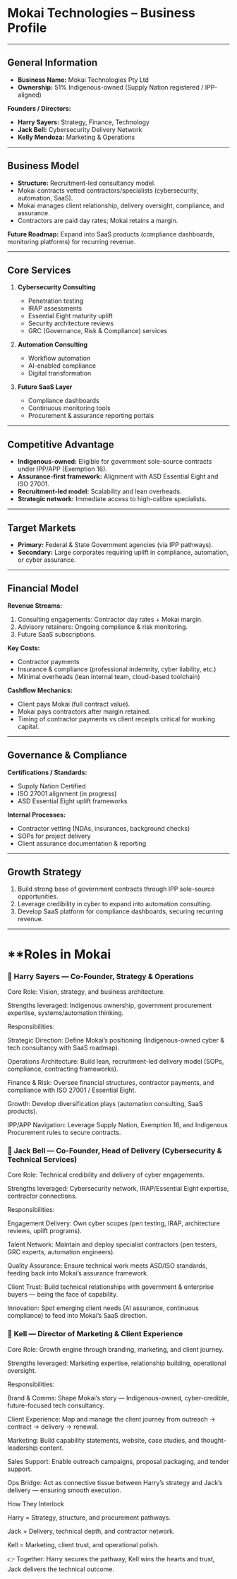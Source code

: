 # Mokai Technologies – Business Profile

---

## General Information

- **Business Name:** Mokai Technologies Pty Ltd
- **Ownership:** 51% Indigenous-owned (Supply Nation registered / IPP-aligned)

**Founders / Directors:**
- **Harry Sayers:** Strategy, Finance, Technology
- **Jack Bell:** Cybersecurity Delivery Network
- **Kelly Mendoza:** Marketing & Operations

---

## Business Model

- **Structure:** Recruitment-led consultancy model.
- Mokai contracts vetted contractors/specialists (cybersecurity, automation, SaaS).
- Mokai manages client relationship, delivery oversight, compliance, and assurance.
- Contractors are paid day rates; Mokai retains a margin.

**Future Roadmap:**
Expand into SaaS products (compliance dashboards, monitoring platforms) for recurring revenue.

---

## Core Services

1. **Cybersecurity Consulting**
   - Penetration testing
   - IRAP assessments
   - Essential Eight maturity uplift
   - Security architecture reviews
   - GRC (Governance, Risk & Compliance) services

2. **Automation Consulting**
   - Workflow automation
   - AI-enabled compliance
   - Digital transformation

3. **Future SaaS Layer**
   - Compliance dashboards
   - Continuous monitoring tools
   - Procurement & assurance reporting portals

---

## Competitive Advantage

- **Indigenous-owned:** Eligible for government sole-source contracts under IPP/APP (Exemption 16).
- **Assurance-first framework:** Alignment with ASD Essential Eight and ISO 27001.
- **Recruitment-led model:** Scalability and lean overheads.
- **Strategic network:** Immediate access to high-calibre specialists.

---

## Target Markets

- **Primary:** Federal & State Government agencies (via IPP pathways).
- **Secondary:** Large corporates requiring uplift in compliance, automation, or cyber assurance.

---

## Financial Model

**Revenue Streams:**
1. Consulting engagements: Contractor day rates + Mokai margin.
2. Advisory retainers: Ongoing compliance & risk monitoring.
3. Future SaaS subscriptions.

**Key Costs:**
- Contractor payments
- Insurance & compliance (professional indemnity, cyber liability, etc.)
- Minimal overheads (lean internal team, cloud-based toolchain)

**Cashflow Mechanics:**
- Client pays Mokai (full contract value).
- Mokai pays contractors after margin retained.
- Timing of contractor payments vs client receipts critical for working capital.

---

## Governance & Compliance

**Certifications / Standards:**
- Supply Nation Certified
- ISO 27001 alignment (in progress)
- ASD Essential Eight uplift frameworks

**Internal Processes:**
- Contractor vetting (NDAs, insurances, background checks)
- SOPs for project delivery
- Client assurance documentation & reporting

---

## Growth Strategy

1. Build strong base of government contracts through IPP sole-source opportunities.
2. Leverage credibility in cyber to expand into automation consulting.
3. Develop SaaS platform for compliance dashboards, securing recurring revenue.
---


# **Roles in Mokai

### 🧩 Harry Sayers — Co-Founder, Strategy & Operations

Core Role: Vision, strategy, and business architecture.

Strengths leveraged: Indigenous ownership, government procurement expertise, systems/automation thinking.

Responsibilities:

Strategic Direction: Define Mokai’s positioning (Indigenous-owned cyber & tech consultancy with SaaS roadmap).

Operations Architecture: Build lean, recruitment-led delivery model (SOPs, compliance, contracting frameworks).

Finance & Risk: Oversee financial structures, contractor payments, and compliance with ISO 27001 / Essential Eight.

Growth: Develop diversification plays (automation consulting, SaaS products).

IPP/APP Navigation: Leverage Supply Nation, Exemption 16, and Indigenous Procurement rules to secure contracts.

### 🔐 Jack Bell — Co-Founder, Head of Delivery (Cybersecurity & Technical Services)

Core Role: Technical credibility and delivery of cyber engagements.

Strengths leveraged: Cybersecurity network, IRAP/Essential Eight expertise, contractor connections.

Responsibilities:

Engagement Delivery: Own cyber scopes (pen testing, IRAP, architecture reviews, uplift programs).

Talent Network: Maintain and deploy specialist contractors (pen testers, GRC experts, automation engineers).

Quality Assurance: Ensure technical work meets ASD/ISO standards, feeding back into Mokai’s assurance framework.

Client Trust: Build technical relationships with government & enterprise buyers — being the face of capability.

Innovation: Spot emerging client needs (AI assurance, continuous compliance) to feed into Mokai’s SaaS direction.

### 🎯 Kell — Director of Marketing & Client Experience

Core Role: Growth engine through branding, marketing, and client journey.

Strengths leveraged: Marketing expertise, relationship building, operational oversight.

Responsibilities:

Brand & Comms: Shape Mokai’s story — Indigenous-owned, cyber-credible, future-focused tech consultancy.

Client Experience: Map and manage the client journey from outreach → contract → delivery → renewal.

Marketing: Build capability statements, website, case studies, and thought-leadership content.

Sales Support: Enable outreach campaigns, proposal packaging, and tender support.

Ops Bridge: Act as connective tissue between Harry’s strategy and Jack’s delivery — ensuring smooth execution.

How They Interlock

Harry = Strategy, structure, and procurement pathways.

Jack = Delivery, technical depth, and contractor network.

Kell = Marketing, client trust, and operational polish.

👉 Together: Harry secures the pathway, Kell wins the hearts and trust, Jack delivers the technical outcome.
